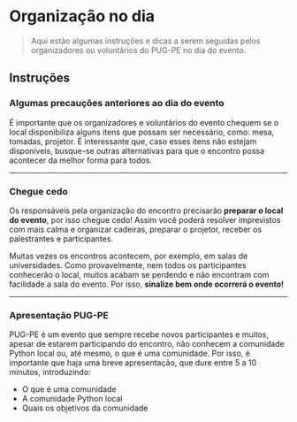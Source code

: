 # Organização no dia

>Aqui estão algumas instruções e dicas a serem seguidas pelos organizadores ou voluntários do PUG-PE no dia do evento.

## Instruções

### Algumas precauções anteriores ao dia do evento

É importante que os organizadores e voluntários do evento chequem se o local disponibiliza alguns itens que possam ser necessário, como: mesa, tomadas, projetor. É interessante que, caso esses itens não estejam disponíveis, busque-se outras alternativas para que o encontro possa acontecer da melhor forma para todos.

---

### Chegue cedo

Os responsáveis pela organização do encontro precisarão **preparar o local do evento**, por isso chegue cedo! Assim você poderá resolver imprevistos com mais calma e organizar cadeiras, preparar o projetor, receber os palestrantes e participantes.

Muitas vezes os encontros acontecem, por exemplo, em salas de universidades. Como provavelmente, nem todos os participantes conhecerão o local, muitos acabam se perdendo e não encontram com facilidade a sala do evento. Por isso, **sinalize bem onde ocorrerá o evento!**

---


### Apresentação PUG-PE

PUG-PE é um evento que sempre recebe novos participantes e muitos, apesar de estarem participando do encontro, não conhecem a comunidade Python local ou, até mesmo, o que é uma comunidade. Por isso, é importante que haja uma breve apresentação, que dure entre 5 a 10 minutos, introduzindo:
 - O que é uma comunidade
 - A comunidade Python local
 - Quais os objetivos da comunidade
